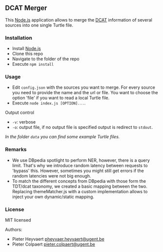 ## DCAT Merger ##

This [Node.js](http://nodejs.org) application allows to merge the [DCAT](http://www.w3.org/TR/vocab-dcat/) information of several sources into one single Turtle file.

### Installation ###

- Install [Node.js](http://nodejs.org)
- Clone this repo
- Navigate to the folder of the repo
- Execute `npm install`

### Usage ###

- Edit `config.json` with the sources you want to merge. For every source you need to provide the name and the url or file. You want to choose the option 'file' if you want to read a local Turtle file.
- Execute `node index.js [OPTION]...`.

Output control

- `-v`: verbose
- `-o`: output file, if no output file is specified output is redirect to `stdout`.

*In the folder `data` you can find some example Turtle files.*

### Remarks ###

- We use DBpedia spotlight to perform NER, however, there is a query limit. That's why we introduce random latency between requests to 'bypass' this. However, sometimes you might still get errors if the random latencies were not big enough.
- To match the different concepts from DBpedia with those form the TDT/dcat taxonomy, we created a basic mapping between the two. Replacing themeMatcher.js with a custom implementation allows to inject your own dynamic/static mapping.

### License ###

MIT licensed

Authors:
 * Pieter Heyvaert <pheyvaer.heyvaert@ugent.be>
 * Pieter Colpaert <pieter.colpaert@ugent.be>
